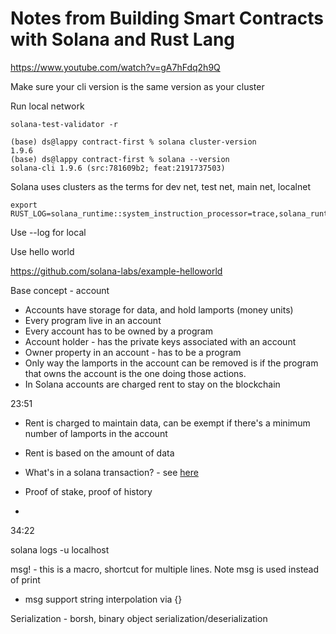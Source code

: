 # Notes from Building Smart Contracts with Solana and Rust Lang

https://www.youtube.com/watch?v=gA7hFdq2h9Q

Make sure your cli version is the same version as your cluster

Run local network

```
solana-test-validator -r 
```

```
(base) ds@lappy contract-first % solana cluster-version
1.9.6
(base) ds@lappy contract-first % solana --version
solana-cli 1.9.6 (src:781609b2; feat:2191737503)
```

Solana uses clusters as the terms for dev net, test net, main net, localnet

    export RUST_LOG=solana_runtime::system_instruction_processor=trace,solana_runtime::message_processor=debug,solana_bpf_loader=debug,solana_rbpf=debug

Use --log for local

Use hello world

https://github.com/solana-labs/example-helloworld

Base concept - account

* Accounts have storage for data, and hold lamports (money units)
* Every program live in an account
* Every account has to be owned by a program
* Account holder - has the private keys associated with an account
* Owner property in an account - has to be a program
* Only way the lamports in the account can be removed is if the program that owns the account is the one doing those actions.
* In Solana accounts are charged rent to stay on the blockchain

23:51

* Rent is charged to maintain data, can be exempt if there's a minimum number of lamports in the account
* Rent is based on the amount of data

* What's in a solana transaction? - see [here](https://docs.solana.com/developing/programming-model/transactions#:~:text=A%20transaction%20contains%20a%20compact,bits%20of%20the%20message%20header.)
* Proof of stake, proof of history
* 

34:22

solana logs -u localhost

msg! - this is a macro, shortcut for multiple lines. Note msg is used instead of print

* msg support string interpolation via {}

Serialization - borsh, binary object serialization/deserialization


